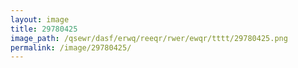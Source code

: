 ```yaml
---
layout: image
title: 29780425
image_path: /qsewr/dasf/erwq/reeqr/rwer/ewqr/tttt/29780425.png
permalink: /image/29780425/
---
```

